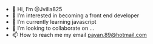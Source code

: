 - 👋 Hi, I’m @Jvilla825
- 👀 I’m interested in becoming a front end developer
- 🌱 I’m currently learning javascript
- 💞️ I’m looking to collaborate on ...
- 📫 How to reach me my email payan.89@hotmail.com

<!---
Jvilla825/Jvilla825 is a ✨ special ✨ repository because its `README.md` (this file) appears on your GitHub profile.
You can click the Preview link to take a look at your changes.
--->
